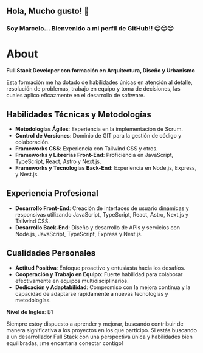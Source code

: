 ## Hola, Mucho gusto! 👋

### Soy Marcelo... Bienvenido a mi perfil de GitHub!! 😊😊😊

# About

**Full Stack Developer con formación en Arquitectura, Diseño y Urbanismo**

Esta formación me ha dotado de habilidades únicas en atención al detalle, resolución de problemas, trabajo en equipo y toma de decisiones, las cuales aplico eficazmente en el desarrollo de software.

## Habilidades Técnicas y Metodologías

- **Metodologías Ágiles**: Experiencia en la implementación de Scrum.
- **Control de Versiones**: Dominio de GIT para la gestión de código y colaboración.
- **Frameworks CSS**: Experiencia con Tailwind CSS y otros.
- **Frameworks y Librerías Front-End**: Proficiencia en JavaScript, TypeScript, React, Astro y Next.js.
- **Frameworks y Tecnologías Back-End**: Experiencia en Node.js, Express, y Nest.js.

## Experiencia Profesional

- **Desarrollo Front-End**: Creación de interfaces de usuario dinámicas y responsivas utilizando JavaScript, TypeScript, React, Astro, Next.js y Tailwind CSS.
- **Desarrollo Back-End**: Diseño y desarrollo de APIs y servicios con Node.js, JavaScript, TypeScript, Express y Nest.js.

## Cualidades Personales

- **Actitud Positiva**: Enfoque proactivo y entusiasta hacia los desafíos.
- **Cooperación y Trabajo en Equipo**: Fuerte habilidad para colaborar efectivamente en equipos multidisciplinarios.
- **Dedicación y Adaptabilidad**: Compromiso con la mejora continua y la capacidad de adaptarse rápidamente a nuevas tecnologías y metodologías.

**Nivel de Inglés**: B1

Siempre estoy dispuesto a aprender y mejorar, buscando contribuir de manera significativa a los proyectos en los que participo. Si estás buscando a un desarrollador Full Stack con una perspectiva única y habilidades bien equilibradas, ¡me encantaría conectar contigo!

